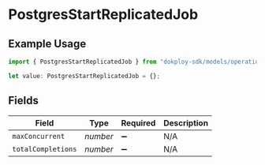 # PostgresStartReplicatedJob

## Example Usage

```typescript
import { PostgresStartReplicatedJob } from "dokploy-sdk/models/operations";

let value: PostgresStartReplicatedJob = {};
```

## Fields

| Field              | Type               | Required           | Description        |
| ------------------ | ------------------ | ------------------ | ------------------ |
| `maxConcurrent`    | *number*           | :heavy_minus_sign: | N/A                |
| `totalCompletions` | *number*           | :heavy_minus_sign: | N/A                |